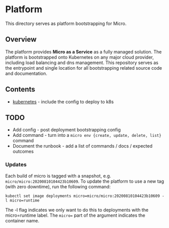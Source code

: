# Platform

This directory serves as platform bootstrapping for Micro.

## Overview

The platform provides **Micro as a Service** as a fully managed solution. The platform is 
bootstrapped onto Kubernetes on any major cloud provider, including load balancing and 
dns management. This repository serves as the entrypoint and single location for all bootstrapping
related source code and documentation.

## Contents

- [kubernetes](kubernetes) - include the config to deploy to k8s

## TODO

- Add config - post deployment bootstrapping config
- Add command - turn into a `micro env {create, update, delete, list}` command
- Document the runbook - add a list of commands / docs / expected outcomes

### Updates

Each build of micro is tagged with a snapshot, e.g. `micro/micro:20200810104423b10609`. To update the platform
to use a new tag (with zero downtime), run the following command: 

```
kubectl set image deployments micro=micro/micro:20200810104423b10609 -l micro=runtime
```

The -l flag indicates we only want to do this to deployments with the micro=runtime label. 
The `micro=` part of the argument indicates the container name.

